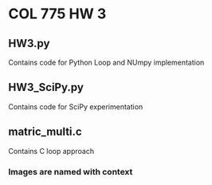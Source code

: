 # COL 775 HW 3
## HW3.py 
Contains code for Python Loop and NUmpy implementation
## HW3_SciPy.py 
Contains code for SciPy experimentation
## matric_multi.c
Contains C loop approach
### Images are named with context
